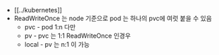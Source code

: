 - [[../kubernetes]]
- ReadWriteOnce 는 node 기준으로 pod 는 하나의 pvc에 여럿 붙을 수 있음
  - pvc - pod 1:n 다만
  - pv - pvc 는 1:1 ReadWriteOnce 인경우
  - local - pv 는 n:1 이 가능
